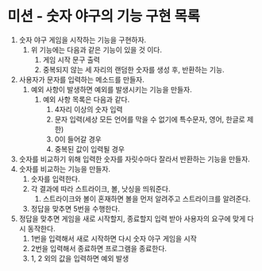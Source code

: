 # 미션 - 숫자 야구의 기능 구현 목록
1. 숫자 야구 게임을 시작하는 기능을 구현하자.
    1. 위 기능에는 다음과 같은 기능이 있을 것 이다.
        1. 게임 시작 문구 출력
        2. 중복되지 않는 세 자리의 랜덤한 숫자를 생성 후, 반환하는 기능.
2. 사용자가 문자를 입력하는 메소드를 만들자.
   1. 예외 사항이 발생하면 예외를 발생시키는 기능을 만들자.
      1. 예외 사항 목록은 다음과 같다.
         1. 4자리 이상의 숫자 입력
         2. 문자 입력(세상 모든 언어를 막을 수 없기에 특수문자, 영어, 한글로 제한)
         3. 0이 들어갈 경우
         4. 중복된 값이 입력될 경우
3. 숫자를 비교하기 위해 입력한 숫자를 자릿수마다 잘라서 반환하는 기능을 만들자.
4. 숫자를 비교하는 기능을 만들자.
   1. 숫자를 입력한다.
   2. 각 결과에 따라 스트라이크, 볼, 낫싱을 띄워준다.
      1. 스트라이크와 볼이 혼재하면 볼을 먼저 알려주고 스트라이크를 알려준다.
   3. 정답을 맞추면 5번을 수행한다.
5. 정답을 맞추면 게임을 새로 시작할지, 종료할지 입력 받아 사용자의 요구에 맞게 다시 동작한다.
   1. 1번을 입력해서 새로 시작하면 다시 숫자 야구 게임을 시작
   2. 2번을 입력해서 종료하면 프로그램을 종료한다.
   3. 1, 2 외의 값을 입력하면 예외 발생